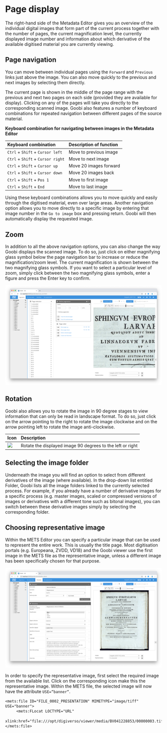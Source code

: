 # Page display

The right-hand side of the Metadata Editor gives you an overview of the individual digital images that form part of the current process together with the number of pages, the current magnification level, the currently displayed image number and information about which derivative of the available digitised material you are currently viewing.

## Page navigation

You can move between individual pages using the `Forward` and `Previous` links just above the image. You can also move quickly to the previous and next images by selecting them directly.

The current page is shown in the middle of the page range with the previous and next two pages on each side \(provided they are available for display\). Clicking on any of the pages will take you directly to the corresponding scanned image. Goobi also features a number of keyboard combinations for repeated navigation between different pages of the source material.

**Keyboard combination for navigating between images in the Metadata Editor**

| **Keyboard combination** | Description of function |
| :--- | :--- |
| `Ctrl` + `Shift` + `Cursor left` | Move to previous image |
| `Ctrl` + `Shift` + `Cursor right` | Move to next image |
| `Ctrl` + `Shift` + `Cursor up` | Move 20 images forward |
| `Ctrl` + `Shift` + `Cursor down` | Move 20 images back |
| `Ctrl` + `Shift` + `Pos 1` | Move to first image |
| `Ctrl` + `Shift` + `End` | Move to last image |

Using these keyboard combinations allows you to move quickly and easily through the digitised material, even over large areas. Another navigation option allows you to move directly to a specific image by entering that image number in the `Go to image` box and pressing return. Goobi will then automatically display the requested image.

## Zoom

In addition to all the above navigation options, you can also change the way Goobi displays the scanned image. To do so, just click on either magnifying glass symbol below the page navigation bar to increase or reduce the magnification/zoom level. The current magnification is shown between the two magnifying glass symbols. If you want to select a particular level of zoom, simply click between the two magnifying glass symbols, enter a figure and press the Enter key to confirm.

![Manually entering the required zoom level](30-42e.png)

## Rotation

Goobi also allows you to rotate the image in 90 degree stages to view information that can only be read in landscape format. To do so, just click on the arrow pointing to the right to rotate the image clockwise and on the arrow pointing left to rotate the image anti-clockwise.

| Icon | Description |
| :--- | :--- |
| ![](../mets_rotation.png) | Rotate the displayed image 90 degrees to the left or right |

## Selecting the image folder

Underneath the image you will find an option to select from different derivatives of the image \(where available\). In the drop-down list entitled Folder, Goobi lists all the image folders linked to the currently selected process. For example, if you already have a number of derivative images for a specific process \(e.g. master images, scaled or compressed versions of images or derivatives with a different tone such as bitonal images\), you can switch between these derivative images simply by selecting the corresponding folder.

## Choosing representative image

Within the METS Editor you can specify a particular image that can be used to represent the entire work. This is usually the title page. Most digitisation portals \(e.g. Europeana, ZVDD, VD18\) and the Goobi viewer use the first image in the METS file as the representative image, unless a different image has been specifically chosen for that purpose.

![Specifying the representative image in the METS Editor](30-43e.png)

In order to specify the representative image, first select the required image from the available list. Click on the corresponding icon make this the representative image. Within the METS file, the selected image will now have the attribute `USE=“banner“`.

```markup
<mets:file ID="FILE_0002_PRESENTATION" MIMETYPE="image/tiff" USE="banner">
     <mets:FLocat LOCTYPE="URL"     
     xlink:href="file:///opt/digiverso/viewer/media/BV041228853/00000003.tif"/>
</mets:file>
```